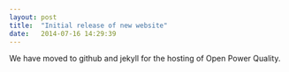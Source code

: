 ```yaml
---
layout: post
title:  "Initial release of new website"
date:   2014-07-16 14:29:39
---
```


We have moved to github and jekyll for the hosting of Open Power Quality. 

